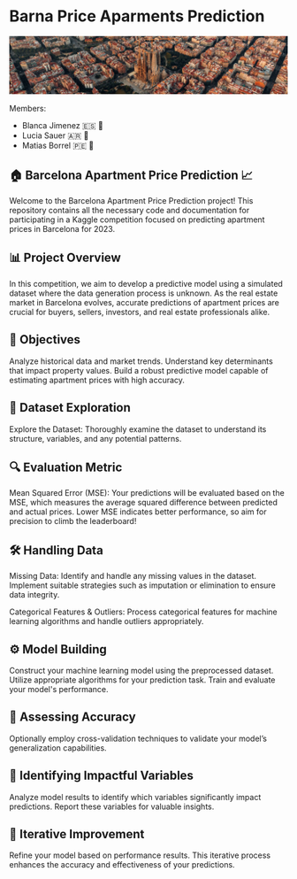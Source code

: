 # Barna Price Aparments Prediction
![Descripción de la imagen](/bcn.png)

Members:
- Blanca Jimenez 🇪🇸 🥘
- Lucia Sauer 🇦🇷 🥩
- Matias Borrel 🇵🇪 🦙

## **🏠 Barcelona Apartment Price Prediction 📈**
Welcome to the Barcelona Apartment Price Prediction project! This repository contains all the necessary code and documentation for participating in a Kaggle competition focused on predicting apartment prices in Barcelona for 2023.

## **📊 Project Overview**
In this competition, we aim to develop a predictive model using a simulated dataset where the data generation process is unknown. As the real estate market in Barcelona evolves, accurate predictions of apartment prices are crucial for buyers, sellers, investors, and real estate professionals alike.

## **📅 Objectives**
Analyze historical data and market trends.
Understand key determinants that impact property values.
Build a robust predictive model capable of estimating apartment prices with high accuracy.

## **📖 Dataset Exploration**
Explore the Dataset: Thoroughly examine the dataset to understand its structure, variables, and any potential patterns.

## **🔍 Evaluation Metric**
Mean Squared Error (MSE): Your predictions will be evaluated based on the MSE, which measures the average squared difference between predicted and actual prices. Lower MSE indicates better performance, so aim for precision to climb the leaderboard!

## **🛠️ Handling Data**
Missing Data: Identify and handle any missing values in the dataset. Implement suitable strategies such as imputation or elimination to ensure data integrity.

Categorical Features & Outliers: Process categorical features for machine learning algorithms and handle outliers appropriately.

## **⚙️ Model Building**
Construct your machine learning model using the preprocessed dataset.
Utilize appropriate algorithms for your prediction task.
Train and evaluate your model's performance.

## **📏 Assessing Accuracy**
Optionally employ cross-validation techniques to validate your model’s generalization capabilities.

## **🔑 Identifying Impactful Variables**
Analyze model results to identify which variables significantly impact predictions. Report these variables for valuable insights.

## **🔄 Iterative Improvement**
Refine your model based on performance results. This iterative process enhances the accuracy and effectiveness of your predictions.
